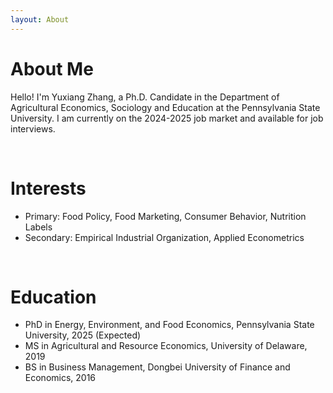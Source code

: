 ```yaml
---
layout: About 
---
```


# About Me
Hello! I'm Yuxiang Zhang, a Ph.D. Candidate in the Department of Agricultural Economics, Sociology and Education at the Pennsylvania State University. I am currently on the 2024-2025 job market and available for job interviews. 

<br/>

# Interests
* Primary: Food Policy, Food Marketing, Consumer Behavior, Nutrition Labels
* Secondary: Empirical Industrial Organization, Applied Econometrics


<br/>

# Education
* PhD in Energy, Environment, and Food Economics, Pennsylvania State University, 2025 (Expected) 
* MS in Agricultural and Resource Economics, University of Delaware, 2019
* BS in Business Management, Dongbei University of Finance and Economics, 2016
  
<br/>

